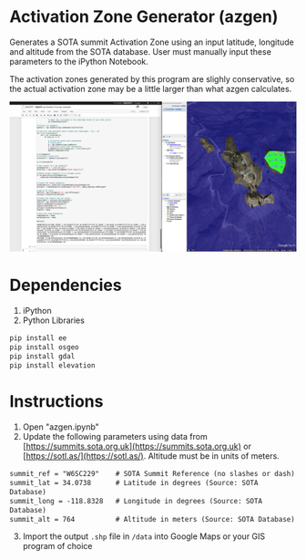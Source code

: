 # Activation Zone Generator (azgen)
Generates a SOTA summit Activation Zone using an input latitude, longitude and altitude from the SOTA database. 
User must manually input these parameters to the iPython Notebook.

The activation zones generated by this program are slighly conservative, so the actual activation zone may be a little larger than what azgen calculates.

<img src="docs/screenshot.png" width="1000">

# Dependencies
1. iPython
2. Python Libraries
```
pip install ee
pip install osgeo
pip install gdal
pip install elevation
```

# Instructions

1. Open "azgen.ipynb"
2. Update the following parameters using data from [https://summits.sota.org.uk](https://summits.sota.org.uk) or [https://sotl.as/](https://sotl.as/). Altitude must be in units of meters.
```
summit_ref = "W6SC229"    # SOTA Summit Reference (no slashes or dash)
summit_lat = 34.0738      # Latitude in degrees (Source: SOTA Database)
summit_long = -118.8328   # Longitude in degrees (Source: SOTA Database)
summit_alt = 764          # Altitude in meters (Source: SOTA Database)
```
3. Import the output `.shp` file in `/data` into Google Maps or your GIS program of choice